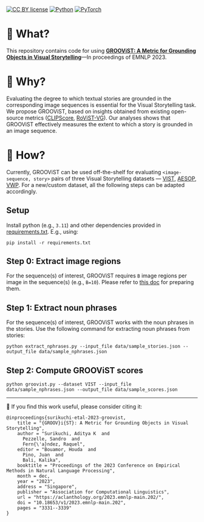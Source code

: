 [![CC BY license](https://img.shields.io/badge/License-CC%20BY-lightgray.svg)](https://creativecommons.org/licenses/by/4.0/)
[![Python](https://img.shields.io/badge/python-3.11-gold.svg)](https://www.python.org/downloads/release/python-311/)
[![PyTorch](https://img.shields.io/badge/Pytorch-2.0-pumpkin.svg)](https://pytorch.org/get-started/previous-versions/#v200)

# 👀 What?
This repository contains code for using **[GROOViST: A Metric for Grounding Objects in Visual Storytelling](https://aclanthology.org/2023.emnlp-main.202/)**&mdash;In proceedings of EMNLP 2023.

# 🤔 Why?
Evaluating the degree to which textual stories are grounded in the corresponding image sequences is essential for the Visual Storytelling task. We propose GROOViST, based on insights obtained from existing open-source metrics ([CLIPScore](https://github.com/jmhessel/clipscore), [RoViST-VG](https://github.com/usydnlp/rovist)). Our analyses shows that GROOViST effectively measures the extent to which a story is grounded in an image sequence.

# 🤖 How?
Currently, GROOViST can be used off-the-shelf for evaluating `<image-sequence, story>` pairs of three Visual Storytelling datasets — [VIST](https://aclanthology.org/N16-1147/), [AESOP](https://openaccess.thecvf.com/content/ICCV2021/html/Ravi_AESOP_Abstract_Encoding_of_Stories_Objects_and_Pictures_ICCV_2021_paper.html), [VWP](https://aclanthology.org/2023.tacl-1.33/). For a new/custom dataset, all the following steps can be adapted accordingly.

## Setup
Install python (e.g., `3.11`) and other dependencies provided in [requirements.txt](requirements.txt). E.g., using:

```pip install -r requirements.txt```

## Step 0: Extract image regions
For the sequence(s) of interest, GROOViST requires `B` image regions per image in the sequence(s) (e.g., `B=10`). Please refer to [this doc](image_regions.md) for preparing them.

## Step 1: Extract noun phrases
For the sequence(s) of interest, GROOViST works with the noun phrases in the stories. Use the following command for extracting noun phrases from stories:

```python extract_nphrases.py --input_file data/sample_stories.json --output_file data/sample_nphrases.json```

## Step 2: Compute GROOViST scores
```python groovist.py --dataset VIST --input_file data/sample_nphrases.json --output_file data/sample_scores.json```

---
🔗 If you find this work useful, please consider citing it:
```
@inproceedings{surikuchi-etal-2023-groovist,
    title = "{GROOV}i{ST}: A Metric for Grounding Objects in Visual Storytelling",
    author = "Surikuchi, Aditya K  and
      Pezzelle, Sandro  and
      Fern{\'a}ndez, Raquel",
    editor = "Bouamor, Houda  and
      Pino, Juan  and
      Bali, Kalika",
    booktitle = "Proceedings of the 2023 Conference on Empirical Methods in Natural Language Processing",
    month = dec,
    year = "2023",
    address = "Singapore",
    publisher = "Association for Computational Linguistics",
    url = "https://aclanthology.org/2023.emnlp-main.202/",
    doi = "10.18653/v1/2023.emnlp-main.202",
    pages = "3331--3339"
}
```
